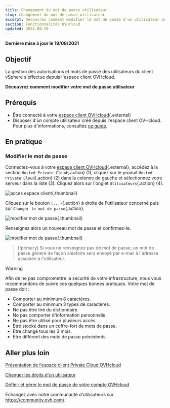 ```yaml
---
title: Changement du mot de passe utilisateur
slug: changement-du-mot-de-passe-utilisateur
excerpt: Découvrez comment modifier le mot de passe d'un utilisateur du client vSphere depuis votre espace client OVHcloud
section: Fonctionnalités OVHcloud
updated: 2021-08-19
---
```


**Dernière mise à jour le 19/08/2021**

## Objectif

La gestion des autorisations et mots de passe des utilisateurs du client vSphere s'effectue depuis l'espace client OVHcloud.

**Découvrez comment modifier votre mot de passe utilisateur**

## Prérequis

- Être connecté à votre [espace client OVHcloud](https://ca.ovh.com/auth/?action=gotomanager&from=https://www.ovh.com/ca/fr/&ovhSubsidiary=qc){.external}
- Disposer d'un compte utilisateur créé depuis l'espace client OVHcloud. Pour plus d'informations, consultez [ce guide](../manager-ovh-private-cloud/#utilisateurs).

## En pratique

### Modifier le mot de passe

Connectez-vous à votre [espace client OVHcloud](https://ca.ovh.com/auth/?action=gotomanager&from=https://www.ovh.com/ca/fr/&ovhSubsidiary=qc){.external}, accédez à la section `Hosted Private Cloud`{.action} (1), cliquez sur le produit `Hosted Private Cloud`{.action} (2) dans la colonne de gauche et sélectionnez votre serveur dans la liste (3). Cliquez alors sur l'onglet `Utilisateurs`{.action} (4).

![acces espace client](images/userpassword1b.png){.thumbnail}

Cliquez sur le bouton `(...)`{.action} à droite de l'utilisateur concerné puis sur `Changer le mot de passe`{.action}.

![modifier mot de passe](images/userpassword2b.png){.thumbnail}

Renseignez alors un nouveau mot de passe et confirmez-le.

![modifier mot de passe](images/userpassword3b.png){.thumbnail}

> [!primary]
> Si vous ne renseignez pas de mot de passe, un mot de passe généré de façon aléatoire sera envoyé par e-mail à l'adresse associée à l'utilisateur.
>

> [!warning]
>
>Afin de ne pas compromettre la sécurité de votre infrastructure, nous vous recommandons de suivre ces quelques bonnes pratiques. Votre mot de passe doit :
>
> - Comporter au minimum 8 caractères.
> - Comporter au minimum 3 types de caractères.
> - Ne pas être tiré du dictionnaire.
> - Ne pas comporter d'information personnelle.
> - Ne pas être utilisé pour plusieurs accès.
> - Etre stocké dans un coffre-fort de mots de passe.
> - Etre changé tous les 3 mois.
> - Etre différent des mots de passe précédents.
>

## Aller plus loin

[Présentation de l’espace client Private Cloud OVHcloud](../manager-ovh-private-cloud/)

[Changer les droits d'un utilisateur](../changer-les-droits-d-un-utilisateur/)

[Définir et gérer le mot de passe de votre compte OVHcloud](https://docs.ovh.com/fr/customer/gerer-son-mot-de-passe/)

Échangez avec notre communauté d'utilisateurs sur <https://community.ovh.com/>.
